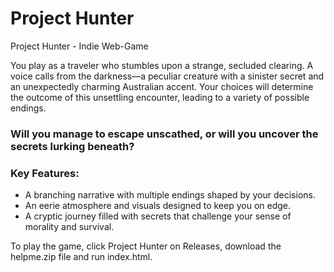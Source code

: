 # Project Hunter
Project Hunter - Indie Web-Game

You play as a traveler who stumbles upon a strange, secluded clearing. A voice calls from the darkness—a peculiar creature with a sinister secret and an unexpectedly charming Australian accent. Your choices will determine the outcome of this unsettling encounter, leading to a variety of possible endings.

### Will you manage to escape unscathed, or will you uncover the secrets lurking beneath?

### Key Features:

- A branching narrative with multiple endings shaped by your decisions.
- An eerie atmosphere and visuals designed to keep you on edge.
- A cryptic journey filled with secrets that challenge your sense of morality and survival.

To play the game, click Project Hunter on Releases, download the helpme.zip file and run index.html.
